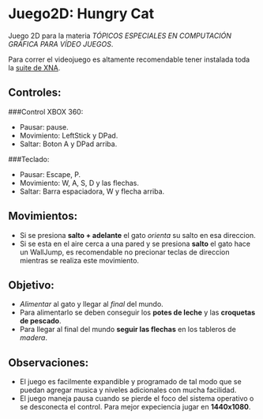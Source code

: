 Juego2D: Hungry Cat
===================

Juego 2D para la materia _TÓPICOS ESPECIALES EN COMPUTACIÓN GRÁFICA PARA VÍDEO JUEGOS_.

Para correr el videojuego es altamente recomendable tener instalada toda la [suite de XNA](http://www.microsoft.com/en-us/download/details.spx?id=23714 "XNA Game Studio Stand Alone").

Controles:
----------

###Control XBOX 360:

* Pausar: pause.
* Movimiento: LeftStick y DPad.
* Saltar: Boton A y DPad arriba.

###Teclado:

* Pausar: Escape, P.
* Movimiento: W, A, S, D y las flechas.
* Saltar: Barra espaciadora, W y flecha arriba.

Movimientos:
------------
* Si se presiona __salto + adelante__ el gato _orienta_ su salto en esa direccion.
* Si se esta en el aire cerca a una pared y se presiona __salto__ el gato hace un WallJump, es recomendable no precionar teclas de direccion mientras se realiza este movimiento.

Objetivo:
---------
* _Alimentar_ al gato y llegar al _final_ del mundo.
* Para alimentarlo se deben conseguir los __potes de leche__ y las __croquetas de pescado__.
* Para llegar al final del mundo __seguir las flechas__ en los tableros de _madera_.

Observaciones:
--------------
* El juego es facilmente expandible y programado de tal modo que se puedan agregar musica y niveles adicionales con mucha facilidad.
* El juego maneja pausa cuando se pierde el foco del sistema operativo o se desconecta el control.
Para mejor expeciencia jugar en __1440x1080__.

